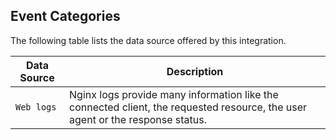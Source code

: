 
## Event Categories


The following table lists the data source offered by this integration.

| Data Source | Description                          |
| ----------- | ------------------------------------ |
| `Web logs` | Nginx logs provide many information like the connected client, the requested resource, the user agent or the response status. |









